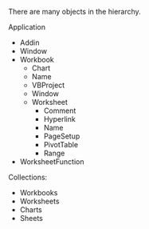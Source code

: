 There are many objects in the hierarchy.

Application
- Addin
- Window
- Workbook
	- Chart
	- Name
	- VBProject
	- Window
	- Worksheet
		- Comment
		- Hyperlink
		- Name
		- PageSetup
		- PivotTable
		- Range
- WorksheetFunction

Collections:
- Workbooks
- Worksheets
- Charts
- Sheets